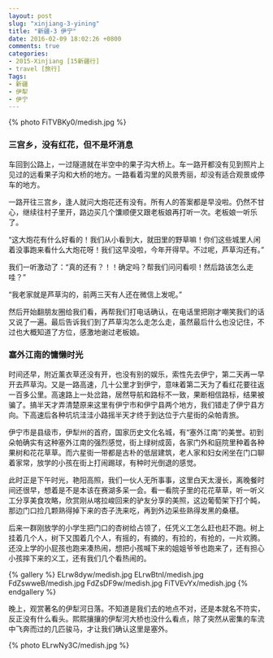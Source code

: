 ```yaml
---
layout: post
slug: "xinjiang-3-yining"
title: "新疆-3 伊宁"
date: 2016-02-09 18:02:26 +0800
comments: true
categories:
- 2015-Xinjiang [15新疆行]
- travel [旅行]
Tags:
- 新疆
- 伊犁
- 伊宁
---
```


{% photo FiTVBKy0/medish.jpg %}

### 三宫乡，没有红花，但不是坏消息

车回到公路上，一过隧道就在半空中的果子沟大桥上。车一路开都没有见到照片上见过的远看果子沟和大桥的地方。一路看着沟里的风景秀丽，却没有适合观景或停车的地方。

一路开往三宫乡，逢人就问大炮花还有没有。所有人的答案都是早没啦。仍然不甘心，继续往村子里开，路边买几个馕顺便又跟老板娘再打听一次。老板娘一听乐了。

“这大炮花有什么好看的！我们从小看到大，就田里的野草嘛！你们这些城里人闲着没事跑来看什么大炮花呀！我们这早没啦，今年开得早。不过呢，芦草沟还有。”

<!-- more -->

我们一听激动了：“真的还有？！！确定吗？帮我们问问看呗！然后路该怎么走哇？”

“我老家就是芦草沟的，前两三天有人还在微信上发呢。”

然后开始翻朋友圈给我们看，再帮我们打电话确认，在电话里把刚才嘲笑我们的话又说了一遍。最后告诉我们到了芦草沟怎么走怎么走，虽然最后什么也没记住，不过也大概知道了方位，感激地谢过老板娘。

### 塞外江南的慵懒时光

时间还早，附近薰衣草还没有开，也没有别的娱乐，索性先去伊宁，第二天再一早开去芦草沟。又是一路高速，几十公里才到伊宁，意味着第二天为了看红花要往返一百多公里。高速路上一处岔路，居然导航和路标不一致，果断相信路标，结果被骗了。搞半天才弄清楚原来这里有伊宁市和伊宁县两个地方，我们错走了伊宁县方向。下高速后各种坑坑洼洼小路摇半天才终于到达位于六星街的朵帕青旅。

伊宁市是县级市，伊犁州的首府，国家历史文化名城，有“塞外江南”的美誉。初到朵帕确实有这种塞外江南的强烈感觉，街上绿树成茵，各家门外和庭院里种着各种果树和花花草草。而六星街一带都是古朴的低层建筑，老人家和妇女闲坐在门口聊着家常，放学的小孩在街上打闹踢球，有种时光倒退的感觉。

此时正是下午时光，艳阳高照，我们一伙人无所事事，这里白天太漫长，离晚餐时间还很早，想着是不是本该在赛湖多呆一会。看一看院子里的花花草草，听一听义工分享美食攻略，欣赏刚从喀拉峻回来的驴友分享的美照，这边葡萄架下打个盹，那边门口捡几颗熟得掉下来的杏子洗来吃，再到外边采些熟得发黑的桑椹。

后来一群刚放学的小学生把门口的杏树给占领了，任凭义工怎么赶也赶不跑。树上挂着几个人，树下又围着几个人，有摇的，有摘的，有捡的，有抢的，一片欢腾。还没上学的小屁孩也跑来凑热闹，想把小孩喊下来的姐姐爷爷也跑来了，还有担心小孩摔下来的义工，还有我们几个看热闹的。

{% gallery %}
ELrw8dyw/medish.jpg
ELrwBtnI/medish.jpg
FdZswweB/medish.jpg
FdZsDF9w/medish.jpg
FiTVEvYx/medish.jpg
{% endgallery %}

晚上，观赏著名的伊犁河日落。不知道是我们去的地点不对，还是本就名不符实，反正没有什么看头。熙熙攘攘的伊犁河大桥也没什么看点，除了突然从密集的车流中飞奔而过的几匹骏马，才让我们确认这里是塞外。

{% photo ELrwNy3C/medish.jpg %}
